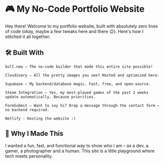 # 🎮 My No-Code Portfolio Website #

Hey there! Welcome to my portfolio website, built with absolutely zero lines of code (okay, maybe a few tweaks here and there 😉). Here's how I stitched it all together:
## 🛠 Built With ##

    bolt.new – The no-code builder that made this entire site possible!

    Cloudinary – All the pretty images you see? Hosted and optimized here.

    Supabase – My backend/database magic. Fast, free, and open-source.

    Steam Integration – Yes, my most-played games of the past 2 weeks update automatically. Because priorities.

    FormSubmit – Want to say hi? Drop a message through the contact form – no backend required.

    Netlify - Hosting the website :)

## 🎯 Why I Made This ##

I wanted a fun, fast, and functional way to show who I am – as a dev, a gamer, a photographer and a human. This site is a little playground where tech meets personality.
